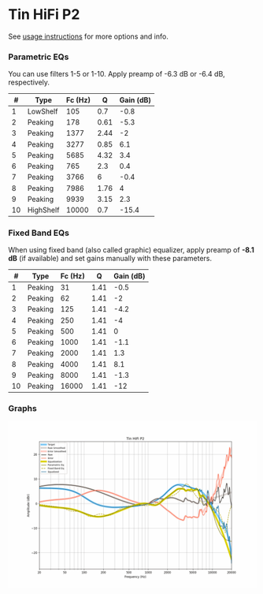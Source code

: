 # Tin HiFi P2
See [usage instructions](https://github.com/jaakkopasanen/AutoEq#usage) for more options and info.

### Parametric EQs
You can use filters 1-5 or 1-10. Apply preamp of -6.3 dB or -6.4 dB, respectively.

|   # | Type      |   Fc (Hz) |    Q |   Gain (dB) |
|-----|-----------|-----------|------|-------------|
|   1 | LowShelf  |       105 | 0.7  |        -0.8 |
|   2 | Peaking   |       178 | 0.61 |        -5.3 |
|   3 | Peaking   |      1377 | 2.44 |        -2   |
|   4 | Peaking   |      3277 | 0.85 |         6.1 |
|   5 | Peaking   |      5685 | 4.32 |         3.4 |
|   6 | Peaking   |       765 | 2.3  |         0.4 |
|   7 | Peaking   |      3766 | 6    |        -0.4 |
|   8 | Peaking   |      7986 | 1.76 |         4   |
|   9 | Peaking   |      9939 | 3.15 |         2.3 |
|  10 | HighShelf |     10000 | 0.7  |       -15.4 |

### Fixed Band EQs
When using fixed band (also called graphic) equalizer, apply preamp of **-8.1 dB** (if available) and set gains manually with these parameters.

|   # | Type    |   Fc (Hz) |    Q |   Gain (dB) |
|-----|---------|-----------|------|-------------|
|   1 | Peaking |        31 | 1.41 |        -0.5 |
|   2 | Peaking |        62 | 1.41 |        -2   |
|   3 | Peaking |       125 | 1.41 |        -4.2 |
|   4 | Peaking |       250 | 1.41 |        -4   |
|   5 | Peaking |       500 | 1.41 |         0   |
|   6 | Peaking |      1000 | 1.41 |        -1.1 |
|   7 | Peaking |      2000 | 1.41 |         1.3 |
|   8 | Peaking |      4000 | 1.41 |         8.1 |
|   9 | Peaking |      8000 | 1.41 |        -1.3 |
|  10 | Peaking |     16000 | 1.41 |       -12   |

### Graphs
![](./Tin%20HiFi%20P2.png)
